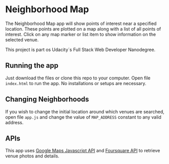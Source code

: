 # Neighborhood Map
The Neighborhood Map app will show points of interest near a specified location. These points are plotted on a map along with a list of all points of interest. Click on any map marker or list item to show information on the selected venue.

This project is part os Udacity´s Full Stack Web Developer Nanodegree.

## Running the app
Just download the files or clone this repo to your computer. Open file `index.html` to run the app. No installations or setups are necessary.

## Changing Neighborhoods
If you wish to change the initial location around which venues are searched, open file `app.js` and change the value of `MAP_ADDRESS` constant to any valid address.

## APIs
This app uses [Google Maps Javascript API](https://developers.google.com/maps/documentation/javascript/tutorial) and [Foursquare API](https://developer.foursquare.com/) to retrieve venue photos and details.